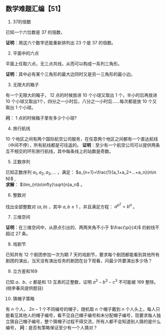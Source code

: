 ## 数学难题汇编【51】

1. 37的倍数

已知一个六位数是 $37$ 的倍数，

**证明**：用这六个数字还能重新排列出 $23$ 个是 $37$ 的倍数。

2. 平面中的六点

平面上任取六点，无三点共线，从而可以构成一系列三角形。

**证明**：其中必有某个三角形的最大边同时又是另一三角形的最小边。

3. 无限大的箱子

有一个无限大的箱子， $12$ 点的时候放进 $10$ 个小球又取出 $1$ 个，半小时后再放进 $10$ 个小球又取出1个，四分之一小时后，八分之一小时后……每次都是放 $10$ 个又取出 $1$ 个小球。

**问**： $1$ 点的时候箱子里有多少个小球?

4. 旅行航线

 $10$ 个地区之间有两个国际航空公司服务，在任意两个地区之间都有一个直达航线（中间不停），所有航线都是可往返的。
**证明**：至少有一个航空公司可以提供两条互不相交的环形旅行航线，其中每条线上的站数是奇数。

5. 正数序列

已知正数序列 $a_1,a_2,a_3,...$ ，满足： $a_{n+1}=\frac{1}{a_1+a_2+...+a_n}(n\in N)$ ,          
**求解**： $\lim_{n\to\infty}\sqrt{n}a_n$  。

6. 整数对

找出全部整数对 $(a,b)$ ，其中 $a,b\ge 1$ ，并且满足方程： $a^{b^2}=b^a$ 。

7. 三维空间

**证明**：在三维空间中，从原点引出的、两两夹角不小于 $\frac{\pi}{4}$ 的射线不超过 $27$ 条。

8. 戏剧节

已知共有 $12$ 个剧团参加一次为期 $7$ 天的戏剧节，要求每个剧团都能看到其他所有剧团的演出，当天没有演出任务的剧团在台下观看，问最少共要演出多少场？

9. 立方差和169

已知 $a、b、c$ 都是和 13 互素的正整数，证明 $a^3-b^3- c^3$ 不可能被 169 整除。(桃李春风提供题目)

10. 猜帽子策略

有 $n$ 个人， $2n-1$ 个不同编号的帽子，随机取 $n$ 个帽子戴到 $n$ 个人头上，每人只能看见其他人的帽子编号，看不见自己帽子编号和未分配帽子编号，现要求每人独立猜自己帽子编号，整个猜帽子过程不得交流，所有人都不会知道别人猜的是什么编号，
**问**：是否有策略保证至少有一个人猜对？
